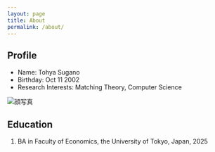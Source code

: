 ```yaml
---
layout: page
title: About
permalink: /about/
---
```


## Profile

<div>
  <!-- 左側：テキスト -->
  <div>
    <ul>
        <li>Name: Tohya Sugano</li>
        <li>Birthday: Oct 11 2002</li>
        <li>Research Interests: Matching Theory, Computer Science</li>
    </ul>
  </div>

  <!-- 右側：写真 -->
  <div>
    <img src="/assets/picture.jpg" alt="顔写真" style="max-width: 30%;">
  </div>
</div>

## Education
1. BA in Faculty of Economics, the University of Tokyo, Japan, 2025
